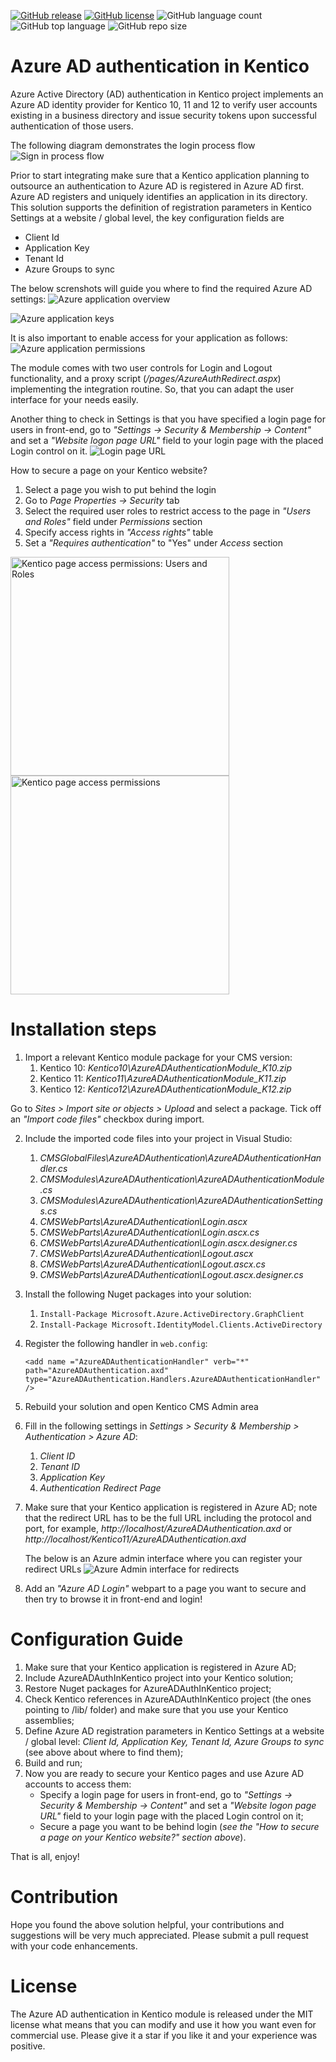 
[![GitHub release](https://img.shields.io/github/release-date/kate-orlova/azure-ad-auth-in-kentico.svg?style=flat)](https://github.com/kate-orlova/azure-ad-auth-in-kentico/releases/tag/MVPRelease)
[![GitHub license](https://img.shields.io/github/license/kate-orlova/azure-ad-auth-in-kentico.svg)](https://github.com/kate-orlova/azure-ad-auth-in-kentico/blob/master/LICENSE)
![GitHub language count](https://img.shields.io/github/languages/count/kate-orlova/azure-ad-auth-in-kentico.svg?style=flat)
![GitHub top language](https://img.shields.io/github/languages/top/kate-orlova/azure-ad-auth-in-kentico.svg?style=flat)
![GitHub repo size](https://img.shields.io/github/repo-size/kate-orlova/azure-ad-auth-in-kentico.svg?style=flat)

# Azure AD authentication in Kentico
Azure Active Directory (AD) authentication in Kentico project implements an Azure AD identity provider for Kentico 10, 11 and 12 to verify user accounts existing in a business directory and issue security tokens upon successful authentication of those users.

The following diagram demonstrates the login process flow
![Sign in process flow](/assets/sign_in_flow.png)

Prior to start integrating make sure that a Kentico application planning to outsource an authentication to Azure AD is registered in Azure AD first. Azure AD registers and uniquely identifies an application in its directory. This solution supports the definition of registration parameters in Kentico Settings at a website / global level, the key configuration fields are
 * Client Id
 * Application Key
 * Tenant Id
 * Azure Groups to sync
 
The below screnshots will guide you where to find the required Azure AD settings:
![Azure application overview](/assets/azure_app.png)

![Azure application keys](/assets/azure_app_key.png)

It is also important to enable access for your application as follows:  
![Azure application permissions](/assets/azure_app_permissions.png)

The module comes with two user controls for Login and Logout functionality, and a proxy script (_/pages/AzureAuthRedirect.aspx_) implementing the integration routine. So, that you can adapt the user interface for your needs easily.

Another thing to check in Settings is that you have specified a login page for users in front-end, go to _"Settings -> Security & Membership -> Content"_ and set a _"Website logon page URL"_ field to your login page with the placed Login control on it.
![Login page URL](/assets/login_page.png)

How to secure a page on your Kentico website?
1. Select a page you wish to put behind the login
1. Go to _Page Properties -> Security_ tab
1. Select the required user roles to restrict access to the page in _"Users and Roles"_ field under _Permissions_ section
1. Specify access rights in _"Access rights"_ table
1. Set a _"Requires authentication"_ to "Yes" under _Access_ section

<img src="https://github.com/kate-orlova/azure-ad-auth-in-kentico/blob/master/assets/page_permissions.png" alt="Kentico page access permissions: Users and Roles" width="350">
<img src="https://github.com/kate-orlova/azure-ad-auth-in-kentico/blob/master/assets/page_access.png" alt="Kentico page access permissions" width="350">

# Installation steps
1. Import a relevant Kentico module package for your CMS version:
   1. Kentico 10: _Kentico10\AzureADAuthenticationModule_K10.zip_
   1. Kentico 11: _Kentico11\AzureADAuthenticationModule_K11.zip_
   1. Kentico 12: _Kentico12\AzureADAuthenticationModule_K12.zip_

Go to _Sites > Import site or objects > Upload_ and select a package. Tick off an _"Import code files"_ checkbox during import.

2. Include the imported code files into your project in Visual Studio:
   1. _CMSGlobalFiles\AzureADAuthentication\AzureADAuthenticationHandler.cs_
   1. _CMSModules\AzureADAuthentication\AzureADAuthenticationModule.cs_
   1. _CMSModules\AzureADAuthentication\AzureADAuthenticationSettings.cs_
   1. _CMSWebParts\AzureADAuthentication\Login.ascx_
   1. _CMSWebParts\AzureADAuthentication\Login.ascx.cs_
   1. _CMSWebParts\AzureADAuthentication\Login.ascx.designer.cs_
   1. _CMSWebParts\AzureADAuthentication\Logout.ascx_
   1. _CMSWebParts\AzureADAuthentication\Logout.ascx.cs_
   1. _CMSWebParts\AzureADAuthentication\Logout.ascx.designer.cs_

3. Install the following Nuget packages into your solution:
   1. `Install-Package Microsoft.Azure.ActiveDirectory.GraphClient`
   1. `Install-Package Microsoft.IdentityModel.Clients.ActiveDirectory`

4. Register the following handler in `web.config`:

    `<add name ="AzureADAuthenticationHandler" verb="*" path="AzureADAuthentication.axd" type="AzureADAuthentication.Handlers.AzureADAuthenticationHandler" />`

5. Rebuild your solution and open Kentico CMS Admin area

6. Fill in the following settings in _Settings > Security & Membership > Authentication > Azure AD_:
   1. _Client ID_
   1. _Tenant ID_
   1. _Application Key_
   1. _Authentication Redirect Page_
   
7. Make sure that your Kentico application is registered in Azure AD; note that the redirect URL has to be the full URL including the protocol and port, for example, _http://localhost/AzureADAuthentication.axd_ or _http://localhost/Kentico11/AzureADAuthentication.axd_

   The below is an Azure admin interface where you can register your redirect URLs
   ![Azure Admin interface for redirects](/assets/azure_admin_interface_for_redirect_URLs.png)
   
8. Add an _"Azure AD Login"_ webpart to a page you want to secure and then try to browse it in front-end and login!
   
# Configuration Guide
1. Make sure that your Kentico application is registered in Azure AD;
1. Include AzureADAuthInKentico project into your Kentico solution;
1. Restore Nuget packages for AzureADAuthInKentico project;
1. Check Kentico references in AzureADAuthInKentico project (the ones pointing to /lib/ folder) and make sure that you use your Kentico assemblies;
1. Define Azure AD registration parameters in Kentico Settings at a website / global level: _Client Id, Application Key, Tenant Id, Azure Groups to sync_ (see above about where to find them);
1. Build and run;
1. Now you are ready to secure your Kentico pages and use Azure AD accounts to access them:
   - Specify a login page for users in front-end, go to _"Settings -> Security & Membership -> Content"_ and set a _"Website logon page URL"_ field to your login page with the placed Login control on it;
   - Secure a page you want to be behind login (_see the "How to secure a page on your Kentico website?" section above_).
   
That is all, enjoy!

# Contribution
Hope you found the above solution helpful, your contributions and suggestions will be very much appreciated. Please submit a pull request with your code enhancements.

# License
The Azure AD authentication in Kentico module is released under the MIT license what means that you can modify and use it how you want even for commercial use. Please give it a star if you like it and your experience was positive.
